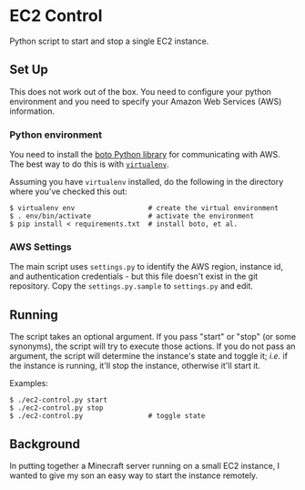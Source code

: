 # EC2 Control

Python script to start and stop a single EC2 instance.

## Set Up

This does not work out of the box. You need to configure your python
environment and you need to specify your Amazon Web Services (AWS)
information.

### Python environment

You need to install the
[boto Python library](http://boto.cloudhackers.com/en/latest/) for
communicating with AWS. The best way to do this is with
[`virtualenv`](https://virtualenv.pypa.io/en/latest/).

Assuming you have `virtualenv` installed, do the following in the
directory where you've checked this out:

    $ virtualenv env                  # create the virtual environment
    $ . env/bin/activate              # activate the environment
    $ pip install < requirements.txt  # install boto, et al.

### AWS Settings

The main script uses `settings.py` to identify the AWS region,
instance id, and authentication credentials - but this file doesn't
exist in the git repository. Copy the `settings.py.sample` to
`settings.py` and edit.

## Running

The script takes an optional argument. If you pass "start" or "stop"
(or some synonyms), the script will try to execute those actions. If
you do not pass an argument, the script will determine the instance's
state and toggle it; _i.e._ if the instance is running, it'll stop the
instance, otherwise it'll start it.

Examples:

    $ ./ec2-control.py start
    $ ./ec2-control.py stop
    $ ./ec2-control.py                # toggle state

## Background

In putting together a Minecraft server running on a
small EC2 instance, I wanted to give my son an easy way to start the
instance remotely.
